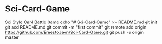 # Sci-Card-Game
Sci Style Card Battle Game 
echo "# Sci-Card-Game" >> README.md
git init
git add README.md
git commit -m "first commit"
git remote add origin https://github.com/ErnestoJeon/Sci-Card-Game.git
git push -u origin master
